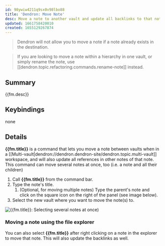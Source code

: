 ```yaml
---
id: 98ywiw4211q9sx0v98lbo88
title: 'Dendron: Move Note'
desc: Move a note to another vault and update all backlinks to that note.
updated: 1661758420010
created: 1655129267874
---
```


> Dendron will not allow you to move a note if a note already exists in the destination.

> If you are looking to move a note within a hierarchy in one vault, or simply rename the note, use [[dendron.topic.refactoring.commands.rename-note]] instead.

## Summary
{{fm.desc}}

## Keybindings
none

## Details

**{{fm.title}}** is a command that lets you move a note between vaults when in a [[Multi-vault|dendron://dendron.dendron-site/dendron.topic.multi-vault]] workspace, and will also update all references in other notes of that note. This command can move several notes at once, too (i.e. a note and all their children)

1. Call **{{fm.title}}** from the command bar.
2. Type the note's title.
   1. (Optional, for moving multiple notes) Type the parent's note and click on the square icon on the right of the panel (see image below).
3. Select the new vault where you want to move the note(s) to.

![**{{fm.title}}**: Selecting several notes at once](https://org-dendron-public-assets.s3.amazonaws.com/images/move-multiple-notes.png))


### Moving a note using the file explorer
You can also select **{{fm.title}}** after right clicking on a note in the explorer to move that note. This will also update the backlinks as well.
